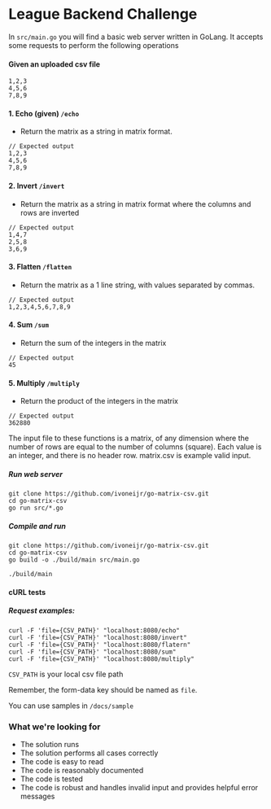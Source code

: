 # League Backend Challenge

In `src/main.go` you will find a basic web server written in GoLang. It accepts some requests to perform the following operations

#### Given an uploaded csv file

```
1,2,3
4,5,6
7,8,9
```

#### 1. Echo (given) `/echo`

- Return the matrix as a string in matrix format.

```
// Expected output
1,2,3
4,5,6
7,8,9
```

#### 2. Invert `/invert`

- Return the matrix as a string in matrix format where the columns and rows are inverted

```
// Expected output
1,4,7
2,5,8
3,6,9
```

#### 3. Flatten `/flatten`

- Return the matrix as a 1 line string, with values separated by commas.

```
// Expected output
1,2,3,4,5,6,7,8,9
```

#### 4. Sum `/sum`

- Return the sum of the integers in the matrix

```
// Expected output
45
```

#### 5. Multiply `/multiply`

- Return the product of the integers in the matrix

```
// Expected output
362880
```

The input file to these functions is a matrix, of any dimension where the number of rows are equal to the number of columns (square). Each value is an integer, and there is no header row. matrix.csv is example valid input.

##### Run web server

```
git clone https://github.com/ivoneijr/go-matrix-csv.git
cd go-matrix-csv
go run src/*.go
```

##### Compile and run

```
git clone https://github.com/ivoneijr/go-matrix-csv.git
cd go-matrix-csv
go build -o ./build/main src/main.go

./build/main
```

#### cURL tests

##### Request examples:

```
curl -F 'file={CSV_PATH}' "localhost:8080/echo"
curl -F 'file={CSV_PATH}' "localhost:8080/invert"
curl -F 'file={CSV_PATH}' "localhost:8080/flatern"
curl -F 'file={CSV_PATH}' "localhost:8080/sum"
curl -F 'file={CSV_PATH}' "localhost:8080/multiply"
```

`CSV_PATH` is your local csv file path

Remember, the form-data key should be named as `file`.

You can use samples in `/docs/sample`

### What we're looking for

- The solution runs
- The solution performs all cases correctly
- The code is easy to read
- The code is reasonably documented
- The code is tested
- The code is robust and handles invalid input and provides helpful error messages
